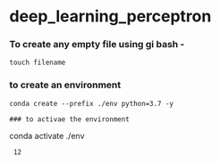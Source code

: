 # deep_learning_perceptron

### To create any empty file using gi bash -
```
touch filename

```

### to create an environment

```
conda create --prefix ./env python=3.7 -y 
    
### to activae the environment

```
conda activate ./env

```
 12